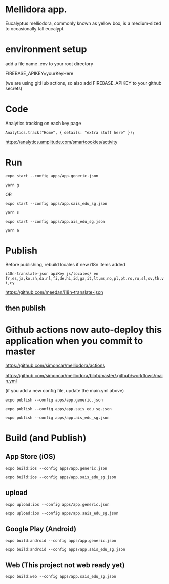 # Mellidora app.

Eucalyptus melliodora, commonly known as yellow box, is a medium-sized to occasionally tall eucalypt.

# environment setup

add a file name .env to your root directory

FIREBASE_APIKEY=yourKeyHere

(we are using gitHub actions, so also add FIREBASE_APIKEY to your github secrets)


# Code

Analytics tracking on each key page

`Analytics.track("Home", { details: "extra stuff here" });`

https://analytics.amplitude.com/smartcookies/activity


# Run

`expo start --config apps/app.generic.json`

`yarn g`

OR

`expo start --config apps/app.sais_edu_sg.json`

`yarn s`

`expo start --config apps/app.ais_edu_sg.json`

`yarn a`

# Publish

Before publishing, rebuild locales if new i18n items added

`i18n-translate-json apiKey js/locales/ en fr,es,ja,ko,zh,da,nl,fi,de,hi,id,ga,it,lt,ms,no,pl,pt,ro,ru,sl,sv,th,vi,cy`

https://github.com/meedan/i18n-translate-json


## then publish

# Github actions now auto-deploy this application when you commit to master

https://github.com/simoncar/melliodora/actions

https://github.com/simoncar/melliodora/blob/master/.github/workflows/main.yml

(if you add a new config file, update the main.yml above)

`expo publish --config apps/app.generic.json`

`expo publish --config apps/app.sais_edu_sg.json`

`expo publish --config apps/app.ais_edu_sg.json`

# Build (and Publish)

## App Store (iOS)

`expo build:ios --config apps/app.generic.json`

`expo build:ios --config apps/app.sais_edu_sg.json`

## upload

`expo upload:ios --config apps/app.generic.json`

`expo upload:ios --config apps/app.sais_edu_sg.json`


## Google Play (Android)

`expo build:android --config apps/app.generic.json`

`expo build:android --config apps/app.sais_edu_sg.json`

## Web (This project not web ready yet)

`expo build:web --config apps/app.sais_edu_sg.json`
